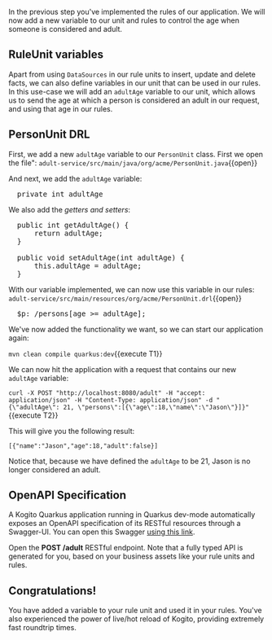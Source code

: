 In the previous step you've implemented the rules of our application. We will now add a new variable to our unit and rules to control the age when someone is considered and adult.

## RuleUnit variables

Apart from using `DataSources` in our rule units to insert, update and delete facts, we can also define variables in our unit that can be used in our rules. In this use-case we will add an `adultAge` variable to our unit, which allows us to send the age at which a person is considered an adult in our request, and using that age in our rules.

## PersonUnit DRL

First, we add a new `adultAge` variable to our `PersonUnit` class. First we open the file": `adult-service/src/main/java/org/acme/PersonUnit.java`{{open}}

And next, we add the `adultAge` variable:

<pre class="file" data-filename="./service-task/src/main/java/org/acme/PersonUnit.java" data-target="insert" data-marker="//Add adultAge variable here">
  private int adultAge
</pre>

We also add the _getters and setters_:

<pre class="file" data-filename="./adult-service/src/main/java/org/acme/PersonUnit.java" data-target="insert" data-marker="//Add adultAge Getters and Setters here">
  public int getAdultAge() {
      return adultAge;
  }

  public void setAdultAge(int adultAge) {
      this.adultAge = adultAge;
  }
</pre>

With our variable implemented, we can now use this variable in our rules: `adult-service/src/main/resources/org/acme/PersonUnit.drl`{{open}}

<pre class="file" data-filename="./adult-service/src/main/resources/org/acme/PersonUnit.drl" data-target="insert" data-marker="$p: /persons[age >= 18];">
  $p: /persons[age &gt;= adultAge];
</pre>

We've now added the functionality we want, so we can start our application again:

`mvn clean compile quarkus:dev`{{execute T1}}

We can now hit the application with a request that contains our new `adultAge` variable:

`curl -X POST "http://localhost:8080/adult" -H "accept: application/json" -H "Content-Type: application/json" -d "{\"adultAge\": 21, \"persons\":[{\"age\":18,\"name\":\"Jason\"}]}"`{{execute T2}}

This will give you the following result:

```console
[{"name":"Jason","age":18,"adult":false}]
```

Notice that, because we have defined the `adultAge` to be 21, Jason is no longer considered an adult.

## OpenAPI Specification

A Kogito Quarkus application running in Quarkus dev-mode automatically exposes an OpenAPI specification of its RESTful resources through a Swagger-UI. You can open this Swagger [using this link](https://[[CLIENT_SUBDOMAIN]]-8080-[[KATACODA_HOST]].environments.katacoda.com/swagger-ui).

Open the **POST /adult** RESTful endpoint. Note that a fully typed API is generated for you, based on your business assets like your rule units and rules.

## Congratulations!

You have added a variable to your rule unit and used it in your rules. You've also experienced the power of live/hot reload of Kogito, providing extremely fast roundtrip times.
